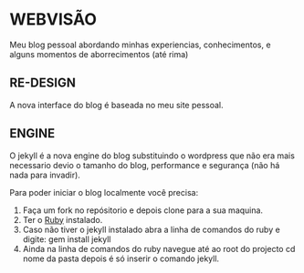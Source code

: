 # WEBVISÃO

Meu blog pessoal abordando minhas experiencias, conhecimentos, e alguns momentos de aborrecimentos (até rima)

## RE-DESIGN

A nova interface do blog é baseada no meu site pessoal.

## ENGINE

O jekyll é a nova engine do blog substituindo o wordpress que não era mais necessario devio o tamanho do blog, performance e segurança (não há nada para invadir).

Para poder iniciar o blog localmente você precisa:
1. Faça um fork no repósitorio e depois clone para a sua maquina.
2. Ter o [Ruby](ruby-lang.org/pt/ "ruby") instalado.
3. Caso não tiver o jekyll instalado abra a linha de comandos do ruby e digite: gem install jekyll
4. Ainda na linha de comandos do ruby navegue até ao root do projecto cd nome da pasta depois é só inserir o comando 	jekyll.
